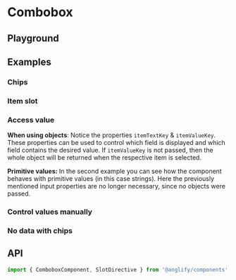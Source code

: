 # Combobox

<app-references
issues="https://github.com/valentingavran/anglify/labels/component%3A%20Combobox"
bundle-size="https://bundlephobia.com/package/@anglify/components@latest"
w3c="https://www.w3.org/WAI/ARIA/apg/patterns/combobox/"/>

## Playground

<app-combobox-playground></app-combobox-playground>

## Examples

### Chips

<app-code-example component="combobox" example="chips" hide-overflow="false"></app-code-example>

### Item slot

<app-code-example component="combobox" example="items-slot" hide-overflow="false"></app-code-example>

### Access value

**When using objects**: Notice the properties `itemTextKey` & `itemValueKey`. These properties can be used to control which field is displayed and which field contains the desired value. If `itemValueKey` is not passed, then the whole object will be returned when the respective item is selected.

**Primitive values:** In the second example you can see how the component behaves with primitive values (in this case strings). Here the previously mentioned input properties are no longer necessary, since no objects were passed.

<app-code-example component="combobox" example="access-value" hide-overflow="false"></app-code-example>

### Control values manually

<app-code-example component="combobox" example="control-values-manually" hide-overflow="false"></app-code-example>

### No data with chips

<app-code-example component="combobox" example="no-data-with-chips" hide-overflow="false"></app-code-example>

## API

```typescript
import { ComboboxComponent, SlotDirective } from '@anglify/components';
```

<app-inputs-table components="ComboboxComponent"></app-inputs-table>

<app-styling-table component="combobox"></app-styling-table>
